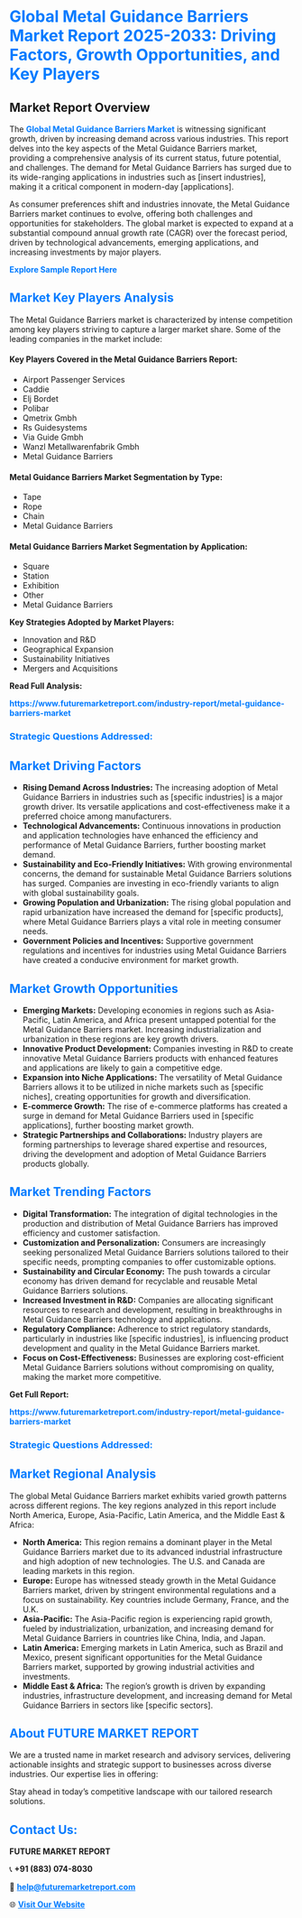 <h1 style="color: #007BFF;">Global Metal Guidance Barriers Market Report 2025-2033: Driving Factors, Growth Opportunities, and Key Players</h1>

<section id="overview">
<h2>Market Report Overview</h2>
<p>The <a href="https://www.futuremarketreport.com/industry-report/metal-guidance-barriers-market" style="color: #007BFF; text-decoration: none;"><strong>Global Metal Guidance Barriers Market</strong></a> is witnessing significant growth, driven by increasing demand across various industries. This report delves into the key aspects of the Metal Guidance Barriers market, providing a comprehensive analysis of its current status, future potential, and challenges. The demand for Metal Guidance Barriers has surged due to its wide-ranging applications in industries such as [insert industries], making it a critical component in modern-day [applications].</p>
<p>As consumer preferences shift and industries innovate, the Metal Guidance Barriers market continues to evolve, offering both challenges and opportunities for stakeholders. The global market is expected to expand at a substantial compound annual growth rate (CAGR) over the forecast period, driven by technological advancements, emerging applications, and increasing investments by major players.</p>
</section>

<section id="overview">
<p><a href="https://www.futuremarketreport.com/request-sample/reportId=106902" style="color: #007BFF; text-decoration: none;"><strong>Explore Sample Report Here</strong></a></p>
</section>

<section id="key-players">
<h2 style="color: #007BFF;">Market Key Players Analysis</h2>
<p>The Metal Guidance Barriers market is characterized by intense competition among key players striving to capture a larger market share. Some of the leading companies in the market include:</p>
<h4>Key Players Covered in the Metal Guidance Barriers Report:</h4>
<ul><li>Airport Passenger Services</li><li>Caddie</li><li>Elj Bordet</li><li>Polibar</li><li>Qmetrix Gmbh</li><li>Rs Guidesystems</li><li>Via Guide Gmbh</li><li>Wanzl Metallwarenfabrik Gmbh</li><li>Metal Guidance Barriers</li></ul>
<h4>Metal Guidance Barriers Market Segmentation by Type:</h4>
<ul><li>Tape</li><li>Rope</li><li>Chain</li><li>Metal Guidance Barriers</li></ul>

<h4>Metal Guidance Barriers Market Segmentation by Application:</h4>
<ul><li>Square</li><li>Station</li><li>Exhibition</li><li>Other</li><li>Metal Guidance Barriers</li></ul>
<p><strong>Key Strategies Adopted by Market Players:</strong></p>
<ul>
<li>Innovation and R&D</li>
<li>Geographical Expansion</li>
<li>Sustainability Initiatives</li>
<li>Mergers and Acquisitions</li>
</ul>
</section>

<section>
<p><strong>Read Full Analysis: </strong></p><a href="https://www.futuremarketreport.com/industry-report/metal-guidance-barriers-market" style="color: #007BFF; text-decoration: none;"><strong>https://www.futuremarketreport.com/industry-report/metal-guidance-barriers-market</strong></a>
<h3 style="color: #007BFF;">Strategic Questions Addressed:</h3>
</section>

<section id="driving-factors">
<h2 style="color: #007BFF;">Market Driving Factors</h2>
<ul>
<li><strong>Rising Demand Across Industries:</strong> The increasing adoption of Metal Guidance Barriers in industries such as [specific industries] is a major growth driver. Its versatile applications and cost-effectiveness make it a preferred choice among manufacturers.</li>
<li><strong>Technological Advancements:</strong> Continuous innovations in production and application technologies have enhanced the efficiency and performance of Metal Guidance Barriers, further boosting market demand.</li>
<li><strong>Sustainability and Eco-Friendly Initiatives:</strong> With growing environmental concerns, the demand for sustainable Metal Guidance Barriers solutions has surged. Companies are investing in eco-friendly variants to align with global sustainability goals.</li>
<li><strong>Growing Population and Urbanization:</strong> The rising global population and rapid urbanization have increased the demand for [specific products], where Metal Guidance Barriers plays a vital role in meeting consumer needs.</li>
<li><strong>Government Policies and Incentives:</strong> Supportive government regulations and incentives for industries using Metal Guidance Barriers have created a conducive environment for market growth.</li>
</ul>
</section>

<section id="growth-opportunities">
<h2 style="color: #007BFF;">Market Growth Opportunities</h2>
<ul>
<li><strong>Emerging Markets:</strong> Developing economies in regions such as Asia-Pacific, Latin America, and Africa present untapped potential for the Metal Guidance Barriers market. Increasing industrialization and urbanization in these regions are key growth drivers.</li>
<li><strong>Innovative Product Development:</strong> Companies investing in R&D to create innovative Metal Guidance Barriers products with enhanced features and applications are likely to gain a competitive edge.</li>
<li><strong>Expansion into Niche Applications:</strong> The versatility of Metal Guidance Barriers allows it to be utilized in niche markets such as [specific niches], creating opportunities for growth and diversification.</li>
<li><strong>E-commerce Growth:</strong> The rise of e-commerce platforms has created a surge in demand for Metal Guidance Barriers used in [specific applications], further boosting market growth.</li>
<li><strong>Strategic Partnerships and Collaborations:</strong> Industry players are forming partnerships to leverage shared expertise and resources, driving the development and adoption of Metal Guidance Barriers products globally.</li>
</ul>
</section>

<section id="trending-factors">
<h2 style="color: #007BFF;">Market Trending Factors</h2>
<ul>
<li><strong>Digital Transformation:</strong> The integration of digital technologies in the production and distribution of Metal Guidance Barriers has improved efficiency and customer satisfaction.</li>
<li><strong>Customization and Personalization:</strong> Consumers are increasingly seeking personalized Metal Guidance Barriers solutions tailored to their specific needs, prompting companies to offer customizable options.</li>
<li><strong>Sustainability and Circular Economy:</strong> The push towards a circular economy has driven demand for recyclable and reusable Metal Guidance Barriers solutions.</li>
<li><strong>Increased Investment in R&D:</strong> Companies are allocating significant resources to research and development, resulting in breakthroughs in Metal Guidance Barriers technology and applications.</li>
<li><strong>Regulatory Compliance:</strong> Adherence to strict regulatory standards, particularly in industries like [specific industries], is influencing product development and quality in the Metal Guidance Barriers market.</li>
<li><strong>Focus on Cost-Effectiveness:</strong> Businesses are exploring cost-efficient Metal Guidance Barriers solutions without compromising on quality, making the market more competitive.</li>
</ul>
</section>

<section>
<p><strong>Get Full Report: </strong></p><a href="https://www.futuremarketreport.com/industry-report/metal-guidance-barriers-market" style="color: #007BFF; text-decoration: none;"><strong>https://www.futuremarketreport.com/industry-report/metal-guidance-barriers-market</strong></a>
<h3 style="color: #007BFF;">Strategic Questions Addressed:</h3>
</section>


<section id="regional-analysis">
<h2 style="color: #007BFF;">Market Regional Analysis</h2>
<p>The global Metal Guidance Barriers market exhibits varied growth patterns across different regions. The key regions analyzed in this report include North America, Europe, Asia-Pacific, Latin America, and the Middle East & Africa:</p>
<ul>
<li><strong>North America:</strong> This region remains a dominant player in the Metal Guidance Barriers market due to its advanced industrial infrastructure and high adoption of new technologies. The U.S. and Canada are leading markets in this region.</li>
<li><strong>Europe:</strong> Europe has witnessed steady growth in the Metal Guidance Barriers market, driven by stringent environmental regulations and a focus on sustainability. Key countries include Germany, France, and the U.K.</li>
<li><strong>Asia-Pacific:</strong> The Asia-Pacific region is experiencing rapid growth, fueled by industrialization, urbanization, and increasing demand for Metal Guidance Barriers in countries like China, India, and Japan.</li>
<li><strong>Latin America:</strong> Emerging markets in Latin America, such as Brazil and Mexico, present significant opportunities for the Metal Guidance Barriers market, supported by growing industrial activities and investments.</li>
<li><strong>Middle East & Africa:</strong> The region’s growth is driven by expanding industries, infrastructure development, and increasing demand for Metal Guidance Barriers in sectors like [specific sectors].</li>
</ul>
</section>

<footer>
<h2 style="color: #007BFF;">About FUTURE MARKET REPORT</h2>
<p>We are a trusted name in market research and advisory services, delivering actionable insights and strategic support to businesses across diverse industries. Our expertise lies in offering:</p>

<p>Stay ahead in today’s competitive landscape with our tailored research solutions.</p>

<h2 style="color: #007BFF;">Contact Us:</h2>
<p><strong>FUTURE MARKET REPORT</strong></p>
<p>📞 <strong>+91 (883) 074-8030</strong></p>
<p>📧 <strong><a href="mailto:help@futuremarketreport.com" style="color: #007BFF;">help@futuremarketreport.com</a></strong></p>
<p>🌐 <strong><a href="https://www.futuremarketreport.com/" style="color: #007BFF;">Visit Our Website</a></strong></p>
</footer>